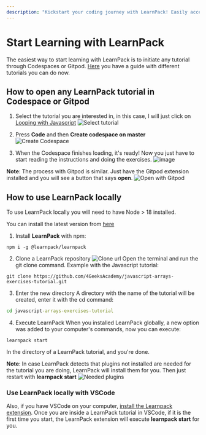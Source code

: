 ```yaml
---
description: "Kickstart your coding journey with LearnPack! Easily access tutorials via Codespaces, Gitpod, or locally with detailed guides."
---
```


# Start Learning with LearnPack

The easiest way to start learning with LearnPack is to initiate any tutorial through Codespaces or Gitpod. [Here](https://github.com/4GeeksAcademy/Interactive-Tutorials) you have a guide with different tutorials you can do now.

## How to open any LearnPack tutorial in Codespace or Gitpod

1. Select the tutorial you are interested in, in this case, I will just click on [Looping with Javascript](https://github.com/4GeeksAcademy/javascript-arrays-exercises-tutorial)
![Select tutorial](https://github.com/learnpack/docs/assets/107764250/f9cd5929-972f-462e-b6b9-c7336763c23f)

2. Press **Code** and then **Create codespace on master**
![Create Codespace](https://github.com/learnpack/docs/assets/107764250/982084dd-0053-4ab0-b6b8-d3b2c2037fc5)

3. When the Codespace finishes loading, it's ready!
Now you just have to start reading the instructions and doing the exercises.
![image](https://github.com/learnpack/docs/assets/107764250/d58a3831-b18a-4799-88be-75e9ed293254)

**Note**: The process with Gitpod is similar. Just have the Gitpod extension installed and you will see a button that says **open**.
![Open with Gitpod](https://github.com/learnpack/docs/assets/107764250/366b2185-db53-4781-b304-b0b00cf635e3)

## How to use LearnPack locally

To use LearnPack locally you will need to have Node > 18 installed.

You can install the latest version from [here](https://nodejs.org/en/download)

1. Install **LearnPack** with npm:
```node
npm i -g @learnpack/learnpack
```

2. Clone a LearnPack repository
![Clone url](https://github.com/learnpack/docs/assets/107764250/663ee978-fc66-4f8d-9788-3b9f1934ac5a)
Open the terminal and run the git clone command. Example with the Javascript tutorial:
```git
git clone https://github.com/4GeeksAcademy/javascript-arrays-exercises-tutorial.git
```

3. Enter the new directory
A directory with the name of the tutorial will be created, enter it with the cd command:
```cmd
cd javascript-arrays-exercises-tutorial
```

4. Execute LearnPack
When you installed LearnPack globally, a new option was added to your computer's commands, now you can execute:
```learnpack
learnpack start
```
In the directory of a LearnPack tutorial, and you're done.

**Note**: In case LearnPack detects that plugins not installed are needed for the tutorial you are doing, LearnPack will install them for you. Then just restart with **learnpack start**
![Needed plugins](https://github.com/learnpack/docs/assets/107764250/952ba5f4-5a7f-424e-8dfc-856f17f7a4b5)

### Use LearnPack locally with VSCode

Also, if you have VSCode on your computer, [install the Learnpack extension](https://marketplace.visualstudio.com/items?itemName=learn-pack.learnpack-vscode). Once you are inside a LearnPack tutorial in VSCode, if it is the first time you start, the LearnPack extension will execute **learnpack start** for you.
